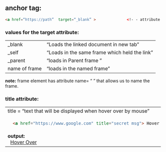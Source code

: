 ## anchor tag:
```HTML
<a href=“https://path”  target=“_blank” >	           <!- - attribute target =“_blank” makes it open in new tab. - ->
```
### values for the target attribute:
<table>
  <tr>
    <td> _blank </td>		<td> “Loads the linked document in new tab” </td>
  </tr>
  <tr>
    <td> _self </td>	 <td> “Loads in the same frame which held the link” </td>
  </tr>
  <tr>
    <td> _parent </td>	<td> “loads in Parent frame ” </td>
  </tr>
  <tr>
    <td> name of frame </td>  <td>	“loads in the named frame” </td>
  </tr>
</table>

**note:** frame element has attribute name= “ ” that allows us to name the frame. 


###  title attribute:
<table>
<tr>
<td> title = “text that will be displayed when hover over by mouse” </td>
</tr>
<tr>
<td>
  
```HTML
  <a href="https://www.google.com" title="secret msg"> Hover Over </a>
```
</td>
</tr>
<tr>
<td> <b> output: </b> 
<br/> &nbsp; <a href="https://www.google.com" title="secret msg"> Hover Over </a> 
</tr>
</table>  


  
